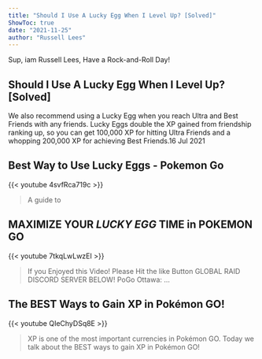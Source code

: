 ```yaml
---
title: "Should I Use A Lucky Egg When I Level Up? [Solved]"
ShowToc: true 
date: "2021-11-25"
author: "Russell Lees" 
---
```


Sup, iam Russell Lees, Have a Rock-and-Roll Day!
## Should I Use A Lucky Egg When I Level Up? [Solved]
We also recommend using a Lucky Egg when you reach Ultra and Best Friends with any friends. Lucky Eggs double the XP gained from friendship ranking up, so you can get 100,000 XP for hitting Ultra Friends and a whopping 200,000 XP for achieving Best Friends.16 Jul 2021

## Best Way to Use Lucky Eggs - Pokemon Go
{{< youtube 4svfRca719c >}}
>A guide to 

## MAXIMIZE YOUR *LUCKY EGG* TIME in POKEMON GO
{{< youtube 7tkqLwLwzEI >}}
>If you Enjoyed this Video! Please Hit the like Button GLOBAL RAID DISCORD SERVER BELOW! PoGo Ottawa: ...

## The BEST Ways to Gain XP in Pokémon GO!
{{< youtube QIeChyDSq8E >}}
>XP is one of the most important currencies in Pokémon GO. Today we talk about the BEST ways to gain XP in Pokémon GO!

